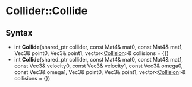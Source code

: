 # Collider::Collide #

## Syntax ##
- int **Collide**(shared_ptr<Collider> collider, const Mat4& mat0, const Mat4& mat1, Vec3& point0, Vec3& point1, vector<[Collision](API_Collision_FP.md)\>& collisions = {})
- int **Collide**(shared_ptr<Collider> collider, const Mat4& mat0, const Mat4& mat1, const Vec3& velocity0, const Vec3& velocity1, const Vec3& omega0, const Vec3& omega1, Vec3& point0, Vec3& point1, vector<[Collision](API_Collision_FP.md)\>& collisions = {})
